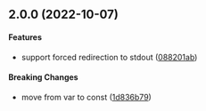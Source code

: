 <a name="2.0.0"></a>
## 2.0.0 (2022-10-07)


#### Features

* support forced redirection to stdout ([088201ab](git@github.com:DonutEspresso/lumberjill.git/commit/088201ab))


#### Breaking Changes

* move from var to const
 ([1d836b79](git@github.com:DonutEspresso/lumberjill.git/commit/1d836b79))

